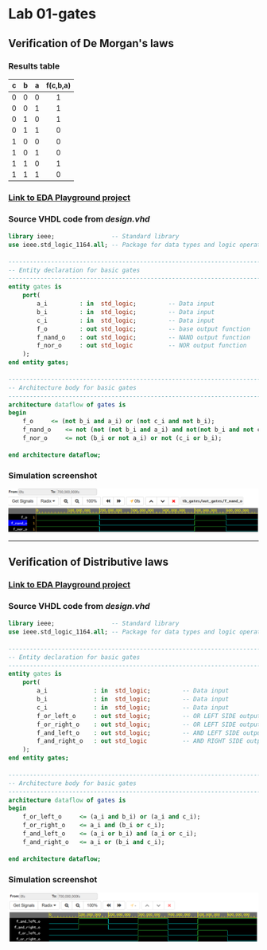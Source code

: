# Lab 01-gates
## Verification of De Morgan's laws

### Results table
| **c** | **b** |**a** | **f(c,b,a)** 
| :-: | :-: | :-: | :-:  
| 0 | 0 | 0 | 1 
| 0 | 0 | 1 | 1 
| 0 | 1 | 0 | 1 
| 0 | 1 | 1 | 0 
| 1 | 0 | 0 | 0 
| 1 | 0 | 1 | 0 
| 1 | 1 | 0 | 1 
| 1 | 1 | 1 | 0 

### [Link to EDA Playground project](https://www.edaplayground.com/x/QVNQ)

### Source VHDL code from ___design.vhd___
```VHDL
library ieee;                -- Standard library
use ieee.std_logic_1164.all; -- Package for data types and logic operations

------------------------------------------------------------------------
-- Entity declaration for basic gates
------------------------------------------------------------------------
entity gates is
    port(
        a_i    		: in  std_logic;         -- Data input
        b_i    		: in  std_logic;         -- Data input
        c_i    		: in  std_logic;         -- Data input
        f_o  		: out std_logic;         -- base output function
        f_nand_o 	: out std_logic;         -- NAND output function
        f_nor_o 	: out std_logic          -- NOR output function
    );
end entity gates;

------------------------------------------------------------------------
-- Architecture body for basic gates
------------------------------------------------------------------------
architecture dataflow of gates is
begin		   
    f_o 	<= (not b_i and a_i) or (not c_i and not b_i);
    f_nand_o 	<= not (not (not b_i and a_i) and not(not b_i and not c_i)); 
    f_nor_o 	<= not (b_i or not a_i) or not (c_i or b_i);
    
end architecture dataflow;
```

### Simulation screenshot
![Verification of De Morgan's laws screenshot](src/de_morgans_laws_simulation.png)

---
## Verification of Distributive laws

### [Link to EDA Playground project](https://www.edaplayground.com/x/9yRR)

### Source VHDL code from ___design.vhd___
```VHDL
library ieee;                -- Standard library
use ieee.std_logic_1164.all; -- Package for data types and logic operations

------------------------------------------------------------------------
-- Entity declaration for basic gates
------------------------------------------------------------------------
entity gates is
    port(
        a_i    			: in  std_logic;         -- Data input
        b_i    			: in  std_logic;         -- Data input
        c_i    			: in  std_logic;         -- Data input
        f_or_left_o 	: out std_logic;         -- OR LEFT SIDE output function
        f_or_right_o 	: out std_logic;         -- OR LEFT SIDE output function
        f_and_left_o	: out std_logic;         -- AND LEFT SIDE output function
        f_and_right_o	: out std_logic          -- AND RIGHT SIDE output function
    );
end entity gates;

------------------------------------------------------------------------
-- Architecture body for basic gates
------------------------------------------------------------------------
architecture dataflow of gates is
begin
    f_or_left_o		<= (a_i and b_i) or (a_i and c_i);
    f_or_right_o 	<= a_i and (b_i or c_i);
    f_and_left_o	<= (a_i or b_i) and (a_i or c_i);
    f_and_right_o	<= a_i or (b_i and c_i);

end architecture dataflow;

```

### Simulation screenshot
![Verification of Distributive laws screenshot](src/distributive_laws_simulation.png)
